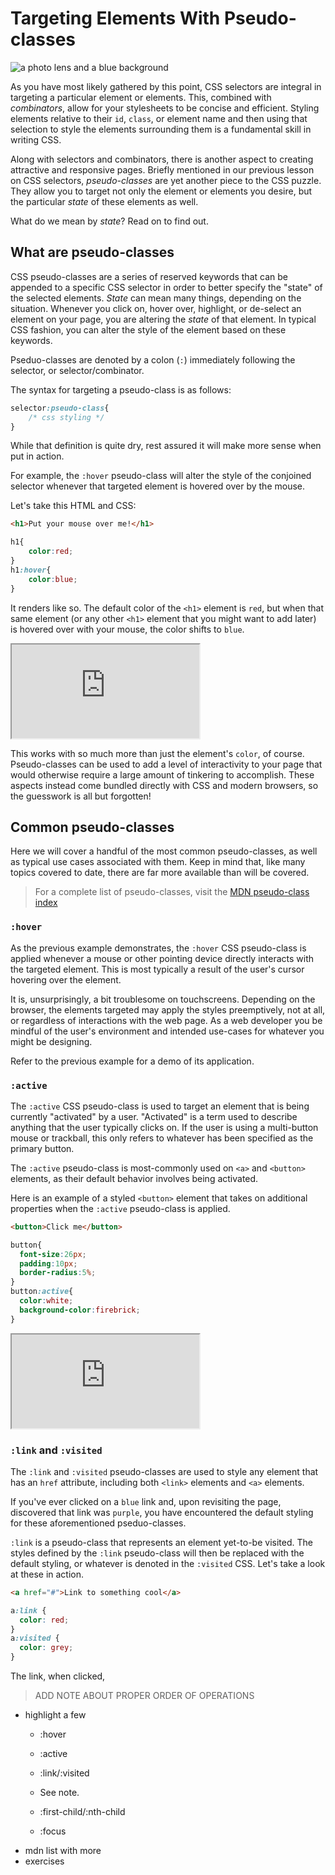 # Targeting Elements With Pseudo-classes
![a photo lens and a blue background](https://res.cloudinary.com/btvca/image/upload/v1604590551/lens-1209823_1280_hmux2g.jpg)

As you have most likely gathered by this point, CSS selectors are integral in targeting a particular element or elements. This, combined with *combinators*, allow for your stylesheets to be concise and efficient. Styling elements relative to their `id`, `class`, or element name and then using that selection to style the elements surrounding them is a fundamental skill in writing CSS. 

Along with selectors and combinators, there is another aspect to creating attractive and responsive pages. Briefly mentioned in our previous lesson on CSS selectors, *pseudo-classes* are yet another piece to the CSS puzzle. They allow you to target not only the element or elements you desire, but the particular *state* of these elements as well. 

What do we mean by *state*? Read on to find out.

## What are pseudo-classes

CSS pseudo-classes are a series of reserved keywords that can be appended to a specific CSS selector in order to better specify the "state" of the selected elements. *State* can mean many things, depending on the situation. Whenever you click on, hover over, highlight, or de-select an element on your page, you are altering the *state* of that element. In typical CSS fashion, you can alter the style of the element based on these keywords. 

Pseduo-classes are denoted by a colon (`:`) immediately following the selector, or selector/combinator.

The syntax for targeting a pseudo-class is as follows:

```css
selector:pseudo-class{
    /* css styling */
}
```
While that definition is quite dry, rest assured it will make more sense when put in action.

For example, the `:hover` pseudo-class will alter the style of the conjoined selector whenever that targeted element is hovered over by the mouse.

Let's take this HTML and CSS:

```html
<h1>Put your mouse over me!</h1>
```
```css
h1{
    color:red;
}
h1:hover{
    color:blue;
}
```
It renders like so. The default color of the `<h1>` element is `red`, but when that same element (or any other `<h1>` element that you might want to add later) is hovered over with your mouse, the color shifts to `blue`. 

<div class="glitch-embed-wrap" style={{height: "420px", width: "100%"}}>
  <iframe
    src="https://glitch.com/embed/#!/embed/pseudo-class-hover-example-bca?path=style.css&previewSize=100&attributionHidden=true"
    title="pseudo-class-hover-example-bca on Glitch"
    allow="geolocation; microphone; camera; midi; vr; encrypted-media"
    style={{height: "100%", width: "100%", border: "0"}}>
  </iframe>
</div>

This works with so much more than just the element's `color`, of course. Pseudo-classes can be used to add a level of interactivity to your page that would otherwise require a large amount of tinkering to accomplish. These aspects instead come bundled directly with CSS and modern browsers, so the guesswork is all but forgotten! 


## Common pseudo-classes
Here we will cover a handful of the most common pseudo-classes, as well as typical use cases associated with them. Keep in mind that, like many topics covered to date, there are far more available than will be covered. 

> For a complete list of pseudo-classes, visit the [MDN pseudo-class index](https://developer.mozilla.org/en-US/docs/Web/CSS/Pseudo-classes#Index)

### `:hover`
As the previous example demonstrates, the `:hover` CSS pseudo-class is applied whenever a mouse or other pointing device directly interacts with the targeted element. This is most typically a result of the user's cursor hovering over the element. 

It is, unsurprisingly, a bit troublesome on touchscreens. Depending on the browser, the elements targeted may apply the styles preemptively, not at all, or regardless of interactions with the web page. As a web developer you be mindful of the user's environment and intended use-cases for whatever you might be designing.

Refer to the previous example for a demo of its application.

### `:active`

The `:active` CSS pseudo-class is used to target an element that is being currently "activated" by a user. "Activated" is a term used to describe anything that the user typically clicks on. If the user is using a multi-button mouse or trackball, this only refers to whatever has been specified as the primary button.  

The `:active` pseudo-class is most-commonly used on `<a>` and `<button>` elements, as their default behavior involves being activated. 

Here is an example of a styled `<button>` element that takes on additional properties when the `:active` pseudo-class is applied.

```html
<button>Click me</button>
```
```css
button{
  font-size:26px;
  padding:10px;
  border-radius:5%;
}
button:active{
  color:white;
  background-color:firebrick;
}
```

<div class="glitch-embed-wrap" style={{height: "420px", width: "100%"}}>
  <iframe
    src="https://glitch.com/embed/#!/embed/pseudo-class-active-example-bca?path=style.css&previewSize=100&attributionHidden=true"
    title="pseudo-class-active-example-bca on Glitch"
    allow="geolocation; microphone; camera; midi; vr; encrypted-media"
    style={{height: "100%", width: "100%", border: "0"}}>
  </iframe>
</div>

### `:link` and `:visited`

The `:link` and `:visited` pseudo-classes are used to style any element that has an `href` attribute, including both `<link>` elements and `<a>` elements. 

If you've ever clicked on a `blue` link and, upon revisiting the page, discovered that link was `purple`, you have encountered the default styling for these aforementioned pseduo-classes.

`:link` is a pseudo-class that represents an element yet-to-be visited. The styles defined by the `:link` pseudo-class will then be replaced with the default styling, or whatever is denoted in the `:visited` CSS.  Let's take a look at these in action.

```html
<a href="#">Link to something cool</a>
```
```css
a:link {
  color: red;
}
a:visited {
  color: grey;
}
```
The link, when clicked, 

> ADD NOTE ABOUT PROPER ORDER OF OPERATIONS





- highlight a few 
    - :hover
    - :active
    - :link/:visited
    -   See note.

    - :first-child/:nth-child
    - :focus
- mdn list with more
- exercises